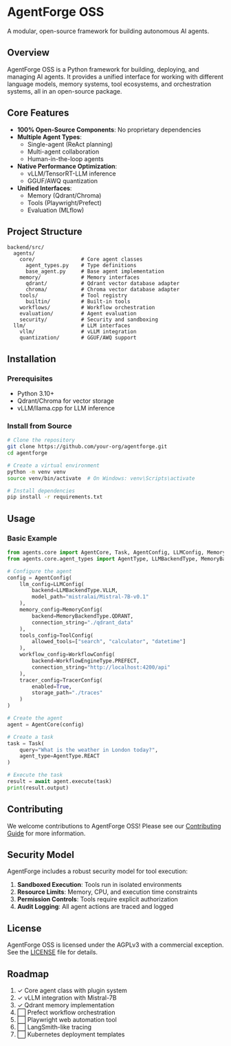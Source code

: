 # AgentForge OSS

A modular, open-source framework for building autonomous AI agents.

## Overview

AgentForge OSS is a Python framework for building, deploying, and managing AI agents. It provides a unified interface for working with different language models, memory systems, tool ecosystems, and orchestration systems, all in an open-source package.

## Core Features

- **100% Open-Source Components**: No proprietary dependencies
- **Multiple Agent Types**:
  - Single-agent (ReAct planning)
  - Multi-agent collaboration
  - Human-in-the-loop agents
- **Native Performance Optimization**:
  - vLLM/TensorRT-LLM inference
  - GGUF/AWQ quantization
- **Unified Interfaces**:
  - Memory (Qdrant/Chroma)
  - Tools (Playwright/Prefect)
  - Evaluation (MLflow)

## Project Structure

```
backend/src/
  agents/
    core/               # Core agent classes
      agent_types.py    # Type definitions
      base_agent.py     # Base agent implementation
    memory/             # Memory interfaces
      qdrant/           # Qdrant vector database adapter
      chroma/           # Chroma vector database adapter
    tools/              # Tool registry
      builtin/          # Built-in tools
    workflows/          # Workflow orchestration
    evaluation/         # Agent evaluation
    security/           # Security and sandboxing
  llm/                  # LLM interfaces
    vllm/               # vLLM integration
    quantization/       # GGUF/AWQ support
```

## Installation

### Prerequisites

- Python 3.10+
- Qdrant/Chroma for vector storage
- vLLM/llama.cpp for LLM inference

### Install from Source

```bash
# Clone the repository
git clone https://github.com/your-org/agentforge.git
cd agentforge

# Create a virtual environment
python -m venv venv
source venv/bin/activate  # On Windows: venv\Scripts\activate

# Install dependencies
pip install -r requirements.txt
```

## Usage

### Basic Example

```python
from agents.core import AgentCore, Task, AgentConfig, LLMConfig, MemoryConfig, ToolConfig
from agents.core.agent_types import AgentType, LLMBackendType, MemoryBackendType

# Configure the agent
config = AgentConfig(
    llm_config=LLMConfig(
        backend=LLMBackendType.VLLM,
        model_path="mistralai/Mistral-7B-v0.1"
    ),
    memory_config=MemoryConfig(
        backend=MemoryBackendType.QDRANT,
        connection_string="./qdrant_data"
    ),
    tools_config=ToolConfig(
        allowed_tools=["search", "calculator", "datetime"]
    ),
    workflow_config=WorkflowConfig(
        backend=WorkflowEngineType.PREFECT,
        connection_string="http://localhost:4200/api"
    ),
    tracer_config=TracerConfig(
        enabled=True,
        storage_path="./traces"
    )
)

# Create the agent
agent = AgentCore(config)

# Create a task
task = Task(
    query="What is the weather in London today?",
    agent_type=AgentType.REACT
)

# Execute the task
result = await agent.execute(task)
print(result.output)
```

## Contributing

We welcome contributions to AgentForge OSS! Please see our [Contributing Guide](CONTRIBUTING.md) for more information.

## Security Model

AgentForge includes a robust security model for tool execution:

1. **Sandboxed Execution**: Tools run in isolated environments
2. **Resource Limits**: Memory, CPU, and execution time constraints
3. **Permission Controls**: Tools require explicit authorization
4. **Audit Logging**: All agent actions are traced and logged

## License

AgentForge OSS is licensed under the AGPLv3 with a commercial exception. See the [LICENSE](LICENSE) file for details.

## Roadmap

1. ✓ Core agent class with plugin system
2. ✓ vLLM integration with Mistral-7B
3. ✓ Qdrant memory implementation
4. ⬜ Prefect workflow orchestration
5. ⬜ Playwright web automation tool
6. ⬜ LangSmith-like tracing
7. ⬜ Kubernetes deployment templates 
